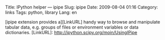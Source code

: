 Title: IPython helper — ipipe
Slug: ipipe
Date: 2009-08-04 01:16
Category: links
Tags: python, library
Lang: en

[ipipe extension provides a][LinkURL] handy way to browse and manipulate tabular data, e.g. groups of files or environment variables or data dictionaries.
[LinkURL]: http://ipython.scipy.org/moin/UsingIPipe